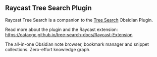 ## Raycast Tree Search Plugin

Raycast Tree Search is a companion to the [Tree Search](https://catacgc.github.io/tree-search-docs/) Obsidian Plugin. 

Read more about the plugin and the Raycast extension: https://catacgc.github.io/tree-search-docs/Raycast-Extension

The all-in-one Obsidian note browser, bookmark manager and snippet collections. Zero-effort knowledge graph.